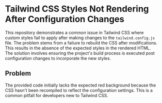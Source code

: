 # Tailwind CSS Styles Not Rendering After Configuration Changes

This repository demonstrates a common issue in Tailwind CSS where custom styles fail to apply after making changes to the `tailwind.config.js` file.  The problem stems from a failure to rebuild the CSS after modifications. This results in the absence of the expected styles in the rendered HTML.  The solution involves ensuring the project's build process is executed post configuration changes to incorporate the new styles.

## Problem
The provided code initially lacks the expected red background because the CSS hasn't been recompiled to reflect the configuration settings. This is a common pitfall for developers new to Tailwind CSS.